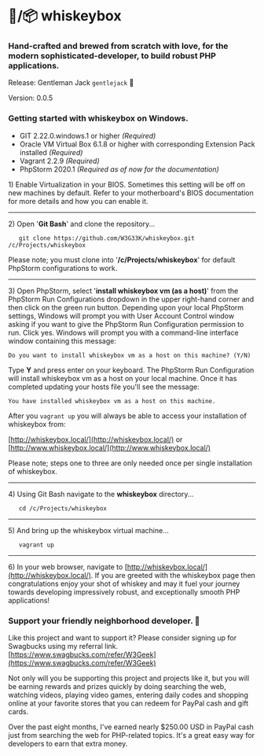 # 🥃/📦 whiskeybox
### Hand-crafted and brewed from scratch with love, for the modern sophisticated-developer, to build robust PHP applications.

Release: Gentleman Jack `gentlejack` 🤵

Version: 0.0.5

### Getting started with whiskeybox on Windows.
* GIT 2.22.0.windows.1 or higher *(Required)*
* Oracle VM Virtual Box 6.1.8 or higher with corresponding Extension Pack installed *(Required)*
* Vagrant 2.2.9 *(Required)*
* PhpStorm 2020.1 *(Required as of now for the documentation)*

1\) Enable Virtualization in your BIOS. Sometimes this setting will be off on new machines by default. Refer to your 
motherboard's BIOS documentation for more details and how you can enable it.
_________________

2\) Open '**Git Bash**' and clone the repository...
```shell script
   git clone https://github.com/W3G33K/whiskeybox.git /c/Projects/whiskeybox
```
Please note; you must clone into '**/c/Projects/whiskeybox**' for default PhpStorm configurations to work.
_________________

3\) Open PhpStorm, select '**install whiskeybox vm (as a host)**' from the PhpStorm Run Configurations dropdown in the 
upper right-hand corner and then click on the green run button. Depending upon your local PhpStorm settings, Windows will 
prompt you with User Account Control window asking if you want to give the PhpStorm Run Configuration permission to run. 
Click yes. Windows will prompt you with a command-line interface window containing this message: 

`Do you want to install whiskeybox vm as a host on this machine? (Y/N)`

Type **Y** and press enter on your keyboard. The PhpStorm Run Configuration will install whiskeybox vm as a host on your
local machine. Once it has completed updating your hosts file you'll see the message: 

`You have installed whiskeybox vm as a host on this machine.`

After you `vagrant up` you will always be able to access your installation of whiskeybox from:

[http://whiskeybox.local/](http://whiskeybox.local/) or [http://www.whiskeybox.local/](http://www.whiskeybox.local/)

Please note; steps one to three are only needed once per single installation of whiskeybox.
_________________

4\) Using Git Bash navigate to the **whiskeybox** directory...
```shell script
   cd /c/Projects/whiskeybox
```
_________________

5\) And bring up the whiskeybox virtual machine...
```shell script
   vagrant up
```
_________________

6\) In your web browser, navigate to [http://whiskeybox.local/](http://whiskeybox.local/). If you are greeted with the 
whiskeybox page then congratulations enjoy your shot of whiskey and may it fuel your journey towards developing impressively 
robust, and exceptionally smooth PHP applications!

### Support your friendly neighborhood developer. 🍻
Like this project and want to support it? Please consider signing up for Swagbucks using my referral link. 
[https://www.swagbucks.com/refer/W3Geek](https://www.swagbucks.com/refer/W3Geek)

Not only will you be supporting this project and projects like it, but you will be earning rewards and prizes quickly by 
doing 
searching the web, watching videos, playing video games, entering daily codes and shopping online at your favorite stores 
that you can redeem for PayPal cash and gift cards.

Over the past eight months, I've earned nearly $250.00 USD in PayPal cash just from searching the web for PHP-related 
topics. It's a great easy way for developers to earn that extra money.
